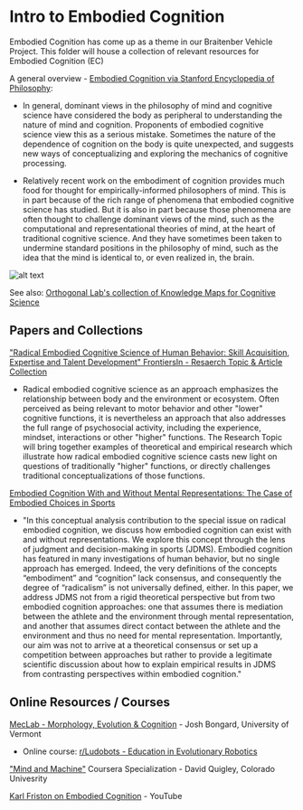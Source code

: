 # Intro to Embodied Cognition
Embodied Cognition has come up as a theme in our Braitenber Vehicle Project. This folder will house a collection of relevant resources for Embodied Cognition (EC)

A general overview - [Embodied Cognition via Stanford Encyclopedia of Philosophy](https://plato.stanford.edu/entries/embodied-cognition/):

- In general, dominant views in the philosophy of mind and cognitive science have considered the body as peripheral to understanding the nature of mind and cognition. Proponents of embodied cognitive science view this as a serious mistake. Sometimes the nature of the dependence of cognition on the body is quite unexpected, and suggests new ways of conceptualizing and exploring the mechanics of cognitive processing.

- Relatively recent work on the embodiment of cognition provides much food for thought for empirically-informed philosophers of mind. This is in part because of the rich range of phenomena that embodied cognitive science has studied. But it is also in part because those phenomena are often thought to challenge dominant views of the mind, such as the computational and representational theories of mind, at the heart of traditional cognitive science. And they have sometimes been taken to undermine standard positions in the philosophy of mind, such as the idea that the mind is identical to, or even realized in, the brain.


![alt text](https://raw.githubusercontent.com/Orthogonal-Research-Lab/Knowledge-Maps/master/Cognitive%20Science/cognitivesciencemap-v6_orig.png "Cognitive Science Map")

See also: [Orthogonal Lab's collection of Knowledge Maps for Cognitive Science](https://github.com/Orthogonal-Research-Lab/Knowledge-Maps/tree/master/Cognitive%20Science)



## Papers and Collections
["Radical Embodied Cognitive Science of Human Behavior: Skill Acquisition, Expertise and Talent Development" FrontiersIn - Resaerch Topic & Article Collection](https://www.frontiersin.org/research-topics/9049/radical-embodied-cognitive-science-of-human-behavior-skill-acquisition-expertise-and-talent-developm#overview)

- Radical embodied cognitive science as an approach emphasizes the relationship between body and the environment or ecosystem. Often perceived as being relevant to motor behavior and other "lower" cognitive functions, it is nevertheless an approach that also addresses the full range of psychosocial activity, including the experience, mindset, interactions or other "higher" functions. The Research Topic will bring together examples of theoretical and empirical research which illustrate how radical embodied cognitive science casts new light on questions of traditionally "higher" functions, or directly challenges traditional conceptualizations of those functions. 





[Embodied Cognition With and Without Mental Representations: The Case of Embodied Choices in Sports](https://www.frontiersin.org/articles/10.3389/fpsyg.2019.01825/full)
- "In this conceptual analysis contribution to the special issue on radical embodied cognition, we discuss how embodied cognition can exist with and without representations. We explore this concept through the lens of judgment and decision-making in sports (JDMS). Embodied cognition has featured in many investigations of human behavior, but no single approach has emerged. Indeed, the very definitions of the concepts “embodiment” and “cognition” lack consensus, and consequently the degree of “radicalism” is not universally defined, either. In this paper, we address JDMS not from a rigid theoretical perspective but from two embodied cognition approaches: one that assumes there is mediation between the athlete and the environment through mental representation, and another that assumes direct contact between the athlete and the environment and thus no need for mental representation. Importantly, our aim was not to arrive at a theoretical consensus or set up a competition between approaches but rather to provide a legitimate scientific discussion about how to explain empirical results in JDMS from contrasting perspectives within embodied cognition."


## Online Resources / Courses 
[MecLab - Morphology, Evolution & Cognition](https://www.meclab.org/about-video) - Josh Bongard, University of Vermont
* Online course: [r/Ludobots - Education in Evolutionary Robotics](https://www.reddit.com/r/ludobots/)

["Mind and Machine"](https://www.coursera.org/specializations/mind-machine) Coursera Specialization -  David Quigley, Colorado Univesrity

[Karl Friston on Embodied Cognition](https://www.youtube.com/watch?v=HW0JnjgCO3o) - YouTube 
